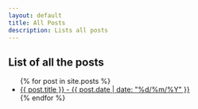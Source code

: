 ```yaml
---
layout: default
title: All Posts
description: Lists all posts
---
```


## List of all the posts

<ul>
            {% for post in site.posts %}
            <li>
              <a href="{{ post.url }}">{{ post.title }} - {{ post.date | date: "%d/%m/%Y" }}</a>
            </li>
            {% endfor %}
</ul>
